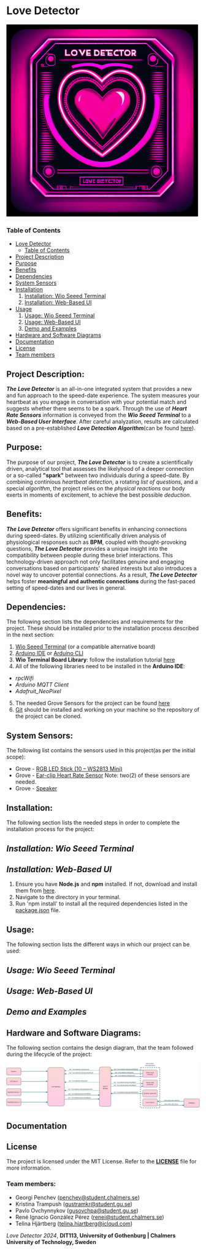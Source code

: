# Love Detector

![Love Detector Official Logo](Love-Detector-Logo.png)

### Table of Contents
- [Love Detector](#love-detector)
    - [Table of Contents](#table-of-contents)
- [Project Description](#project-description)
- [Purpose](#purpose)
- [Benefits](#benefits)
- [Dependencies](#dependecies)
- [System Sensors](#system-sensors)
- [Installation](#installation)
  1. [Installation: Wio Seeed Terminal](#installation-wio-seeed-terminal)
  2. [Installation: Web-Based UI](#installation-web-based-ui)
- [Usage](#usage)
  1. [Usage: Wio Seeed Terminal](#usage-wio-seeed-terminal)
  2. [Usage: Web-Based UI](#usage-web-based-ui)
  3. [Demo and Examples](#demo-and-examples)
- [Hardware and Software Diagrams](#hardware-and-software-diagrams)  
- [Documentation](#documentation)
- [License](#license)
- [Team members](#team-members)

## Project Description:
***The Love Detector*** is an all-in-one integrated system that provides a new and fun approach to the speed-date experience. 
The system measures your heartbeat as you engage in conversation with your potential match and suggests whether there seems to be a spark. 
Through the use of ***Heart Rate Sensors*** information is conveyed from the ***Wio Seeed Terminal*** to a ***Web-Based User Interface***. 
After careful analyzation, results are calculated based on a pre-established ***Love Detection Algorithm***(can be found [here](https://git.chalmers.se/courses/dit113/2024/group-4/love-detector/-/wikis/Love-Detector-Algorithm)).

## Purpose:
The purpose of our project, ***The Love Detector*** is to create a scientifically driven, analytical tool that assesses the likelyhood of a deeper connection or a so-called **"spark"** between two individuals during a speed-date. By combining continious *heartbeat detection*, a rotating *list of questions*, and a special *algorithm*, the project relies on the *physical reactions* our body exerts in moments of excitement, 
to achieve the best possible *deduction*. 

## Benefits:
***The Love Detector*** offers significant benefits in enhancing connections during speed-dates. By utilizing scientifically driven analysis of physiological responses such as **BPM**, coupled with thought-provoking questions, ***The Love Detector*** provides a unique insight into the compatibility between people during these brief interactions. This technology-driven approach not only facilitates genuine and engaging conversations based on participants' shared interests but also introduces a novel way to uncover potential connections. As a result, ***The Love Detector*** helps foster **meaningful and authentic connections** during the fast-paced setting of speed-dates and our lives in general. 

## Dependencies: 
The following section lists the dependencies and requirements for the project. These should be installed prior to the 
installation process described in the next section:
 1. [Wio Seeed Terminal](https://www.seeedstudio.com/Wio-Terminal-p-4509.html) (or a compatible alternative board)
 2. [Arduino IDE](https://www.arduino.cc/en/software) or [Arduino CLI](https://github.com/arduino/arduino-cli)
 3. **Wio Terminal Board Library**: follow the installation tutorial [here](https://wiki.seeedstudio.com/Wio-Terminal-Getting-Started/#getting-started)
 4. All of the following libraries need to be installed in the **Arduino IDE**:
   - *rpcWifi* 
   - *Arduino MQTT Client*
   - *Adafruit_NeoPixel*
 5. The needed Grove Sensors for the project can be found [here](#system-sensors)
 6. [Git](https://git-scm.com/downloads) should be installed and working on your machine so the repository of the project can be cloned.

## System Sensors:
The following list contains the sensors used in this project(as per the initial scope):
+ Grove - [RGB LED Stick (10 – WS2813 Mini)](https://wiki.seeedstudio.com/Grove-RGB_LED_Stick-10-WS2813_Mini/) 
+ Grove - [Ear-clip Heart Rate Sensor](https://wiki.seeedstudio.com/Grove-Ear-clip_Heart_Rate_Sensor/) Note: two(2) of these sensors are needed.
+ Grove - [Speaker](https://wiki.seeedstudio.com/Grove-Speaker/)
  
## Installation:
The following section lists the needed steps in order to complete the installation process for the project:

  ## *Installation: Wio Seeed Terminal*

  ## *Installation: Web-Based UI*
  1. Ensure you have **Node.js** and **npm** installed. If not, download and install them from [here](https://nodejs.org/en/).
  2. Navigate to the directory in your terminal.
  3. Run 'npm install' to install all the required dependencies listed in the [package.json](src/Web/package.json) file.


## Usage:
The following section lists the different ways in which our project can be used:

  ## *Usage: Wio Seeed Terminal*

  ## *Usage: Web-Based UI*

  ## *Demo and Examples*


## Hardware and Software Diagrams:
The following section contains the design diagram, that the team followed during the lifecycle of the project:

![Design Diagram Final Version](Design-Diagram.png)

## Documentation

## License
The project is licensed under the MIT License. Refer to the [**LICENSE**](LICENSE) file for more information.

### Team members:
- Georgi Penchev (penchev@student.chalmers.se)
- Kristina Trampush (gustramkr@student.gu.se)
- Pavlo Ovchynnykov (gusovchpa@student.gu.se)
- René Ignacio González Pérez (renei@student.chalmers.se)
- Telina Hjärtberg (telina.hjartberg@icloud.com)

*Love Detector 2024*, **DIT113, University of Gothenburg | Chalmers University of Technology, Sweden**  